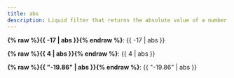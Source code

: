 ```yaml
---
title: abs
description: Liquid filter that returns the absolute value of a number.
---
```

**{% raw %}{{ -17 | abs }}{% endraw %}**: {{ -17 | abs }}

**{% raw %}{{ 4 | abs }}{% endraw %}**: {{ 4 | abs }}

**{% raw %}{{ "-19.86" | abs }}{% endraw %}**: {{ "-19.86" | abs }}